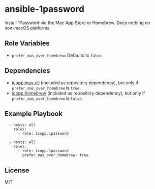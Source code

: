 # ansible-1password

Install 1Password via the Mac App Store or Homebrew. Does nothing on non-macOS platforms.

## Role Variables

* `prefer_mas_over_homebrew`: Defaults to `false`.

## Dependencies

* [icopp.mas-cli](https://github.com/icopp/ansible-mas-cli) (included as repository dependency), but only if `prefer_mas_over_homebrew` is `true`.
* [icopp.homebrew](https://github.com/icopp/ansible-homebrew) (included as repository dependency), but only if `prefer_mas_over_homebrew` is `false`.

## Example Playbook

```
  - hosts: all
    roles:
      - role: icopp.1password
```

```
  - hosts: all
    roles:
      - role: icopp.1password
        prefer_mas_over_homebrew: true
```

## License

MIT
